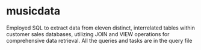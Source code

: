 # musicdata
Employed SQL to extract data from eleven distinct, interrelated tables within customer sales databases, utilizing JOIN and VIEW operations for comprehensive data retrieval.
All the queries and tasks are in the query file
